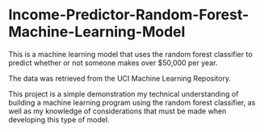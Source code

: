 # Income-Predictor-Random-Forest-Machine-Learning-Model
This is a machine learning model that uses the random forest classifier to predict whether or not someone makes over $50,000 per year.

The data was retrieved from the UCI Machine Learning Repository.

This project is a simple demonstration my technical understanding of building a machine learning program using the random forest classifier, as well as my knowledge of considerations that must be made when developing this type of model.
